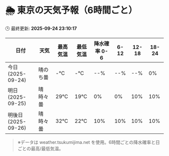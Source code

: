 # 🌦️ 東京の天気予報（6時間ごと）

🕒 最終更新: **2025-09-24 23:10:17**

| 日付 | 天気 | 最高気温 | 最低気温 | 降水確率 0-6 | 6-12 | 12-18 | 18-24 |
|------|------|----------|----------|------------|------|------|------|
| 今日 (2025-09-24) | 晴のち曇 | -℃ | -℃ | --% | --% | --% | 0% |
| 明日 (2025-09-25) | 晴時々曇 | 29℃ | 19℃ | 0% | 0% | 10% | 10% |
| 明後日 (2025-09-26) | 晴時々曇 | 32℃ | 22℃ | 10% | 10% | 10% | 10% |

> ※データは weather.tsukumijima.net を使用。6時間ごとの降水確率と日ごとの最高/最低気温。